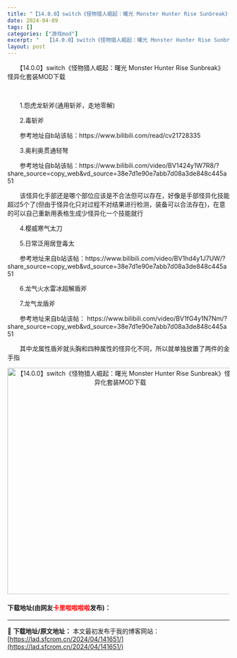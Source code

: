 ```yaml
---
title: "【14.0.0】switch《怪物猎人崛起：曙光 Monster Hunter Rise Sunbreak》怪异化套装MOD下载"
date: 2024-04-09
tags: []
categories: ["游戏mod"]
excerpt: "　　【14.0.0】switch《怪物猎人崛起：曙光 Monster Hunter Rise Sunbreak》怪异化套装MOD下载 &nbsp; 　　1.怨虎龙斩斧(通用斩斧，走地零解) 　　2.毒斩斧 　　参考地址自b站该帖：https://www.bilibili.com/read/cv217&hellip;"
layout: post
---
```


 <p>　　【14.0.0】switch《怪物猎人崛起：曙光 Monster Hunter Rise Sunbreak》怪异化套装MOD下载</p> <p>&nbsp;</p> <p>　　1.怨虎龙斩斧(通用斩斧，走地零解)</p> <p>　　2.毒斩斧</p> <p>　　参考地址自b站该帖：https://www.bilibili.com/read/cv21728335</p> <p>　　3.奥利奥贯通轻弩</p> <p>　　参考地址自b站该帖：https://www.bilibili.com/video/BV1424y1W7R8/?share_source=copy_web&amp;vd_source=38e7d1e90e7abb7d08a3de848c445a51</p> <p>　　该怪异化手部还是哪个部位应该是不合法但可以存在，好像是手部怪异化技能超过5个了(但由于怪异化只对过程不对结果进行检测，装备可以合法存在)，在意的可以自己重新用表格生成少怪异化一个技能就行</p> <p>　　4.樱威寒气太刀</p> <p>　　5.日常泛用居登毒太</p> <p>　　参考地址来自b站该帖：https://www.bilibili.com/video/BV1hd4y1J7UW/?share_source=copy_web&amp;vd_source=38e7d1e90e7abb7d08a3de848c445a51</p> <p>　　6.龙气火水雷冰超解盾斧</p> <p>　　7.龙气龙盾斧</p> <p>　　参考地址来自b站该帖： https://www.bilibili.com/video/BV1fG4y1N7Nm/?share_source=copy_web&amp;vd_source=38e7d1e90e7abb7d08a3de848c445a51</p> <p>　　其中龙属性盾斧就头胸和四种属性的怪异化不同，所以就单独放置了两件的金手指</p> <p align="center"><img align="" border="0" src="https://lad.sfcrom.cn/wp-content/uploads/2024/04/20240409_66150425002ef.webp" width="512" alt="【14.0.0】switch《怪物猎人崛起：曙光 Monster Hunter Rise Sunbreak》怪异化套装MOD下载" /></p> <p><h4>下载地址(由网友<font color="red">卡里啦啦啦啦</font>发布)：</h4></p> 

---
📖 **下载地址/原文地址：** 本文最初发布于我的博客网站：[https://lad.sfcrom.cn/2024/04/141651/](https://lad.sfcrom.cn/2024/04/141651/)
